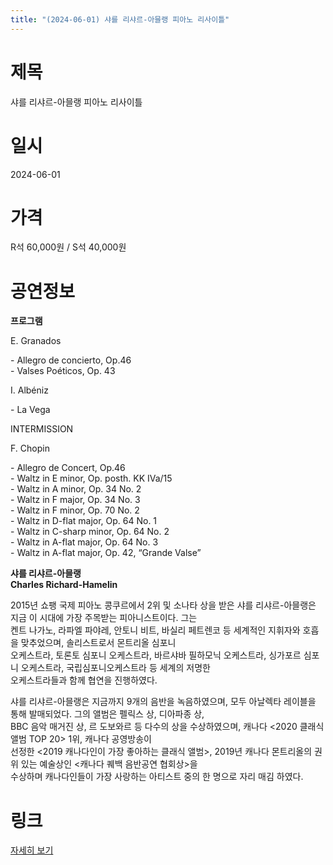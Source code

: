 ```yaml
---
title: "(2024-06-01) 샤를 리샤르-아믈랭 피아노 리사이틀"
---
```


# 제목
샤를 리샤르-아믈랭 피아노 리사이틀

# 일시
2024-06-01

# 가격
R석 60,000원 / S석 40,000원

# 공연정보
**프로그램**    
    
E. Granados    
    
\- Allegro de concierto, Op.46    
\- Valses Poéticos, Op. 43    
    
I. Albéniz    
    
\- La Vega    
    
INTERMISSION    
    
F. Chopin    
    
\- Allegro de Concert, Op.46    
\- Waltz in E minor, Op. posth. KK IVa/15    
\- Waltz in A minor, Op. 34 No. 2    
\- Waltz in F major, Op. 34 No. 3    
\- Waltz in F minor, Op. 70 No. 2    
\- Waltz in D-flat major, Op. 64 No. 1    
\- Waltz in C-sharp minor, Op. 64 No. 2    
\- Waltz in A-flat major, Op. 64 No. 3    
\- Waltz in A-flat major, Op. 42, “Grande Valse”    
    
**샤를 리샤르-아믈랭    
Charles Richard-Hamelin**  
  
    
  
2015년 쇼팽 국제 피아노 콩쿠르에서 2위 및 소나타 상을 받은 샤를 리샤르-아믈랭은 지금 이 시대에 가장 주목받는 피아니스트이다. 그는  
켄트 나가노, 라파엘 파야레, 안토니 비트, 바실리 페트렌코 등 세계적인 지휘자와 호흡을 맞추었으며, 솔리스트로서 몬트리올 심포니  
오케스트라, 토론토 심포니 오케스트라, 바르샤바 필하모닉 오케스트라, 싱가포르 심포니 오케스트라, 국립심포니오케스트라 등 세계의 저명한  
오케스트라들과 함께 협연을 진행하였다.  
  
    
  
샤를 리샤르-아믈랭은 지금까지 9개의 음반을 녹음하였으며, 모두 아날렉타 레이블을 통해 발매되었다. 그의 앨범은 펠릭스 상, 디아파종 상,  
BBC 음악 매거진 상, 르 도보와르 등 다수의 상을 수상하였으며, 캐나다 <2020 클래식 앨범 TOP 20> 1위, 캐나다 공영방송이  
선정한 <2019 캐나다인이 가장 좋아하는 클래식 앨범>, 2019년 캐나다 몬트리올의 권위 있는 예술상인 <캐나다 퀘백 음반공연 협회상>을  
수상하며 캐나다인들이 가장 사랑하는 아티스트 중의 한 명으로 자리 매김 하였다.  
  


# 링크
[자세히 보기](https://www.sac.or.kr/site/main/show/show_view?SN=60802 "https://www.sac.or.kr/site/main/show/show_view?SN=60802")
